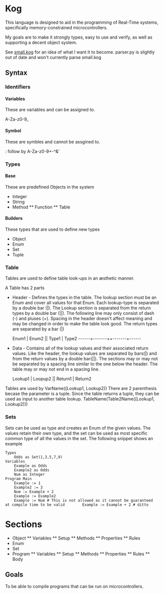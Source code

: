 # Kog

This language is designed to aid in the programming of Real-Time systems, specifically memory-constrained microcontrollers.

My goals are to make it strongly types, easy to use and verify, as well as supporting a decent object system.

See [small.kog](small.kog) for an idea of what I want it to become.  parser.py is slightly out of date and won't currently parse small.kog

## Syntax

### Identifiers

#### Variables

These are variables and can be assigned to.

A-Za-z0-9_

#### Symbol

These are symbles and cannot be assgined to.

: follow by A-Za-z0-9+-^&'

### Types

#### Base

These are predefined Objects in the system

* Integer
* String
* Method
** Function
** Table

#### Builders

These types that are used to define new types

* Object
* Enum
* Set
* Tuple

### Table
Tables are used to define table look-ups in an æsthetic manner.

A Table has 2 parts

* Header - Defines the types in the table.  The lookup section must be an Enum and cover all values for that Enum.  Each lookup-type is separated by a double bar (|).  The Lookup section is separated from the return types by a double bar (||).  The following line may only consist of dash (-) and pluses (+). Spacing in the header doesn't affect meaning and may be changed in order to make the table look good. The return types are separated by a bar (|)

	Enum1 | Enum2 || Type1 | Type2
   ------+-------++-------+------

* Data - Contains all of the lookup values and their associated return values.  Like the header, the lookup values are separated by bars(|) and from the return values by a double bar(||). The sections may or may not be separated by a spacing line similar to the one below the header.  The table may or may not end in a spacing line.

	Lookup1 | Loopup2 || Return1 | Return2

Tables are used by VarName((Lookup1, Lookup2)) There are 2 parenthesis becase the parameter is a tuple. Since the table returns a tuple, they can be used as input to another table lookup. TableName(Table2Name((Lookup1, Lookup2)))

### Sets
Sets can be used as type and creates an Enum of the given values. The values retain their own type, and the set can be used as most specific common type of all the values in the set. The following snippet shows an example

	Types
		Odds as Set(1,3,5,7,9)
	Variables
		Example as Odds
		Example2 as Odds
		Num as Integer
	Program Main
		Example := 1
		Example2 := 3
		Num := Example + 2
		Example := Example2
		Example := Num # This is not allowed as it cannot be guaranteed  at compile time to be valid		Example := Example + 2 # ditto

# Sections

* Object
** Variables
** Setup
** Methods
** Properties
** Rules
* Enum
* Set
* Program
** Variables
** Setup
** Methods
** Properties
** Rules
** Body

## Goals

To be able to compile programs that can be run on microcontrollers.
